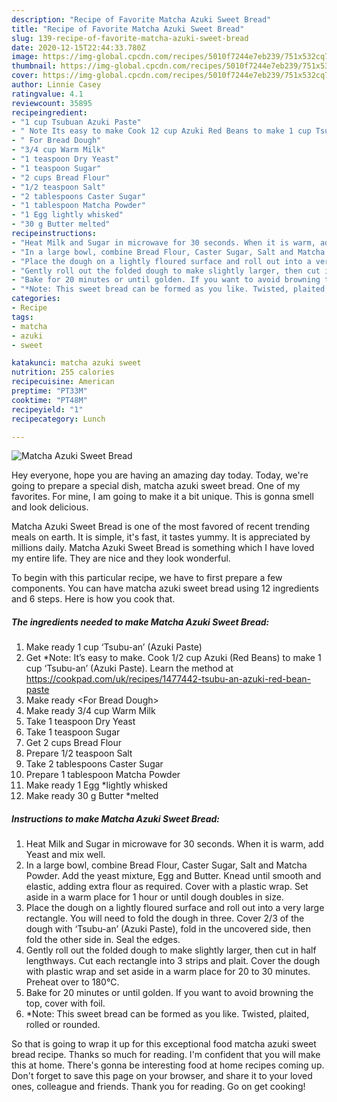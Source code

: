 ```yaml
---
description: "Recipe of Favorite Matcha Azuki Sweet Bread"
title: "Recipe of Favorite Matcha Azuki Sweet Bread"
slug: 139-recipe-of-favorite-matcha-azuki-sweet-bread
date: 2020-12-15T22:44:33.780Z
image: https://img-global.cpcdn.com/recipes/5010f7244e7eb239/751x532cq70/matcha-azuki-sweet-bread-recipe-main-photo.jpg
thumbnail: https://img-global.cpcdn.com/recipes/5010f7244e7eb239/751x532cq70/matcha-azuki-sweet-bread-recipe-main-photo.jpg
cover: https://img-global.cpcdn.com/recipes/5010f7244e7eb239/751x532cq70/matcha-azuki-sweet-bread-recipe-main-photo.jpg
author: Linnie Casey
ratingvalue: 4.1
reviewcount: 35895
recipeingredient:
- "1 cup Tsubuan Azuki Paste"
- " Note Its easy to make Cook 12 cup Azuki Red Beans to make 1 cup Tsubuan Azuki Paste Learn the method at httpscookpadcomukrecipes1477442tsubuanazukiredbeanpaste"
- " For Bread Dough"
- "3/4 cup Warm Milk"
- "1 teaspoon Dry Yeast"
- "1 teaspoon Sugar"
- "2 cups Bread Flour"
- "1/2 teaspoon Salt"
- "2 tablespoons Caster Sugar"
- "1 tablespoon Matcha Powder"
- "1 Egg lightly whisked"
- "30 g Butter melted"
recipeinstructions:
- "Heat Milk and Sugar in microwave for 30 seconds. When it is warm, add Yeast and mix well."
- "In a large bowl, combine Bread Flour, Caster Sugar, Salt and Matcha Powder. Add the yeast mixture, Egg and Butter. Knead until smooth and elastic, adding extra flour as required. Cover with a plastic wrap. Set aside in a warm place for 1 hour or until dough doubles in size."
- "Place the dough on a lightly floured surface and roll out into a very large rectangle. You will need to fold the dough in three. Cover 2/3 of the dough with ‘Tsubu-an’ (Azuki Paste), fold in the uncovered side, then fold the other side in. Seal the edges."
- "Gently roll out the folded dough to make slightly larger, then cut in half lengthways. Cut each rectangle into 3 strips and plait. Cover the dough with plastic wrap and set aside in a warm place for 20 to 30 minutes. Preheat over to 180℃."
- "Bake for 20 minutes or until golden. If you want to avoid browning the top, cover with foil."
- "*Note: This sweet bread can be formed as you like. Twisted, plaited, rolled or rounded."
categories:
- Recipe
tags:
- matcha
- azuki
- sweet

katakunci: matcha azuki sweet 
nutrition: 255 calories
recipecuisine: American
preptime: "PT33M"
cooktime: "PT48M"
recipeyield: "1"
recipecategory: Lunch

---
```



![Matcha Azuki Sweet Bread](https://img-global.cpcdn.com/recipes/5010f7244e7eb239/751x532cq70/matcha-azuki-sweet-bread-recipe-main-photo.jpg)

Hey everyone, hope you are having an amazing day today. Today, we're going to prepare a special dish, matcha azuki sweet bread. One of my favorites. For mine, I am going to make it a bit unique. This is gonna smell and look delicious.



Matcha Azuki Sweet Bread is one of the most favored of recent trending meals on earth. It is simple, it's fast, it tastes yummy. It is appreciated by millions daily. Matcha Azuki Sweet Bread is something which I have loved my entire life. They are nice and they look wonderful.


To begin with this particular recipe, we have to first prepare a few components. You can have matcha azuki sweet bread using 12 ingredients and 6 steps. Here is how you cook that.

<!--inarticleads1-->

##### The ingredients needed to make Matcha Azuki Sweet Bread:

1. Make ready 1 cup ‘Tsubu-an’ (Azuki Paste)
1. Get  *Note: It’s easy to make. Cook 1/2 cup Azuki (Red Beans) to make 1 cup ‘Tsubu-an’ (Azuki Paste). Learn the method at https://cookpad.com/uk/recipes/1477442-tsubu-an-azuki-red-bean-paste
1. Make ready  &lt;For Bread Dough&gt;
1. Make ready 3/4 cup Warm Milk
1. Take 1 teaspoon Dry Yeast
1. Take 1 teaspoon Sugar
1. Get 2 cups Bread Flour
1. Prepare 1/2 teaspoon Salt
1. Take 2 tablespoons Caster Sugar
1. Prepare 1 tablespoon Matcha Powder
1. Make ready 1 Egg *lightly whisked
1. Make ready 30 g Butter *melted




<!--inarticleads2-->

##### Instructions to make Matcha Azuki Sweet Bread:

1. Heat Milk and Sugar in microwave for 30 seconds. When it is warm, add Yeast and mix well.
1. In a large bowl, combine Bread Flour, Caster Sugar, Salt and Matcha Powder. Add the yeast mixture, Egg and Butter. Knead until smooth and elastic, adding extra flour as required. Cover with a plastic wrap. Set aside in a warm place for 1 hour or until dough doubles in size.
1. Place the dough on a lightly floured surface and roll out into a very large rectangle. You will need to fold the dough in three. Cover 2/3 of the dough with ‘Tsubu-an’ (Azuki Paste), fold in the uncovered side, then fold the other side in. Seal the edges.
1. Gently roll out the folded dough to make slightly larger, then cut in half lengthways. Cut each rectangle into 3 strips and plait. Cover the dough with plastic wrap and set aside in a warm place for 20 to 30 minutes. Preheat over to 180℃.
1. Bake for 20 minutes or until golden. If you want to avoid browning the top, cover with foil.
1. *Note: This sweet bread can be formed as you like. Twisted, plaited, rolled or rounded.




So that is going to wrap it up for this exceptional food matcha azuki sweet bread recipe. Thanks so much for reading. I'm confident that you will make this at home. There's gonna be interesting food at home recipes coming up. Don't forget to save this page on your browser, and share it to your loved ones, colleague and friends. Thank you for reading. Go on get cooking!
